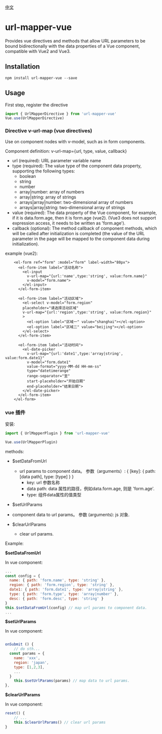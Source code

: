 [中文](./README.md)

# url-mapper-vue
Provides vue directives and methods that allow URL parameters to be bound bidirectionally with the data properties of a Vue component, compatible with Vue2 and Vue3.

## Installation

```shell
npm install url-mapper-vue --save
```

## Usage
First step, register the directive

``` javascript
import { UrlMapperDirective } from 'url-mapper-vue'
Vue.use(UrlMapperDirective)
```

### Directive v-url-map (vue directives)
Use on component nodes with v-model, such as in form components.

Component definition:
v-url-map={url, type, value, callback}

- url (required): URL parameter variable name
- type (required): The value type of the component data property, supporting the following types:
  - boolean
  - string
  - number
  - array|number: array of numbers
  - array|string: array of strings
  - arrays|array|number: two-dimensional array of numbers
  - arrays|array|string: two-dimensional array of strings
- value (required): The data property of the Vue component, for example, if it is data.form.age, then it is form.age (vue2). (Vue3 does not support expression access, it needs to be written as 'form.age').
- callback (optional): The method callback of component methods, which will be called after initialization is completed (the value of the URL parameter in the page will be mapped to the component data during initialization).

example (vue2):
```
    <el-form ref="form" :model="form" label-width="80px">
      <el-form-item label="活动名称">
        <el-input
          v-url-map="{url:'name',type:'string', value:form.name}"
          v-model="form.name">
        </el-input>
      </el-form-item>

      <el-form-item label="活动区域">
        <el-select v-model="form.region"
        placeholder="请选择活动区域"
        v-url-map="{url:'region',type:'string', value:form.region}"
        >
          <el-option label="区域一" value="shanghai"></el-option>
          <el-option label="区域二" value="beijing"></el-option>
        </el-select>
      </el-form-item>

      <el-form-item label="活动时间">
        <el-date-picker
          v-url-map="{url:'date1',type:'array|string', value:form.date1}"
          v-model="form.date1"
          value-format="yyyy-MM-dd HH-mm-ss"
          type="datetimerange"
          range-separator="至"
          start-placeholder="开始日期"
          end-placeholder="结束日期">
        </el-date-picker>
      </el-form-item>
    </el-form>
```

### vue 插件

安装:

```javascript
import { UrlMapperPlugin } from 'url-mapper-vue'

Vue.use(UrlMapperPlugin)
``` 

methods:

- $setDataFromUrl

  - url params to component data。
  参数（arguments）: { [key]: { path: [data path], type: [type] } }
    - key: url 参数名称
    - data path: data 属性的路径，例如data.form.age, 则是 'form.age'.
    - type: 组件data属性的值类型

- $setUrlParams

- component data to url params。
  参数 (arguments): js 对象.

- $clearUrlParams
  - clear url params.


Example:

**$setDataFromUrl**

In vue component:

```javascript
...
const config = {
  name: { path: 'form.name', type: 'string' },
  region: { path: 'form.region', type: 'string' },
  date1: { path: 'form.date1', type: 'array|string' },
  type: { path: 'form.type', type: 'array|number' },
  desc: { path: 'form.desc', type: 'string' }
}
this.$setDataFromUrl(config) // map url params to component data.
...
```

**$setUrlParams**

In vue component:

```javascript

onSubmit () {
	// do sth...
  const params = {
    name: 'xxx',
    region: 'japan',
    type: [1,2,3],
    ...
  }
	this.$setUrlParams(params) // map data to url params.
},
```


**$clearUrlParams**

In vue component:

```javascript
reset() {
	// ...
	this.$clearUrlParams() // clear url params
}
```

